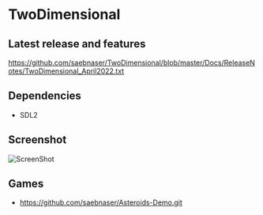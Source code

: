 # TwoDimensional

## Latest release and features
https://github.com/saebnaser/TwoDimensional/blob/master/Docs/ReleaseNotes/TwoDimensional_April2022.txt

## Dependencies
- SDL2

## Screenshot
![ScreenShot](https://user-images.githubusercontent.com/56490771/163647601-1893c038-2e9d-414f-b168-f913d3c5ede1.PNG)

## Games
- https://github.com/saebnaser/Asteroids-Demo.git
